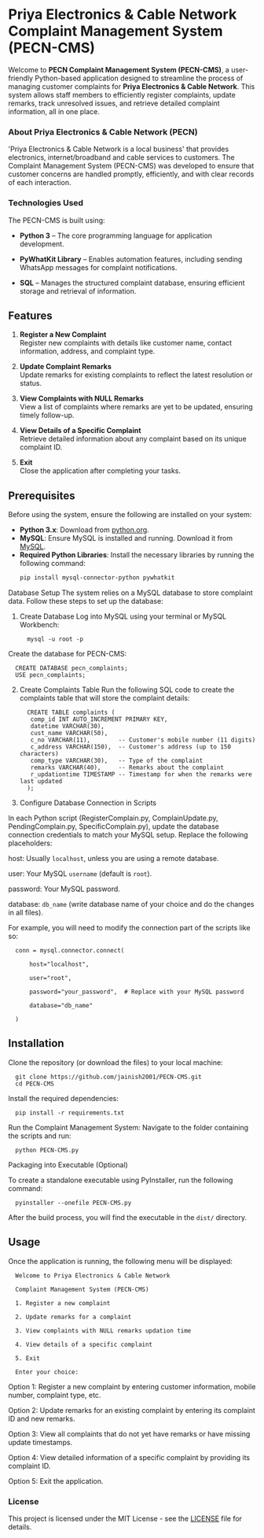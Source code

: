 # Priya Electronics & Cable Network Complaint Management System (PECN-CMS)

Welcome to **PECN Complaint Management System (PECN-CMS)**, a user-friendly Python-based application designed to streamline the process of managing customer complaints for **Priya Electronics & Cable Network**. This system allows staff members to efficiently register complaints, update remarks, track unresolved issues, and retrieve detailed complaint information, all in one place.

### About Priya Electronics & Cable Network (PECN)
'Priya Electronics & Cable Network is a local business' that provides electronics, internet/broadband and cable services to customers. The Complaint Management System (PECN-CMS) was developed to ensure that customer concerns are handled promptly, efficiently, and with clear records of each interaction.

### Technologies Used
The PECN-CMS is built using:

- **Python 3** – The core programming language for application development.

- **PyWhatKit Library** – Enables automation features, including sending WhatsApp messages for complaint notifications.

- **SQL** – Manages the structured complaint database, ensuring efficient storage and retrieval of information.

## Features

1. **Register a New Complaint**  
   Register new complaints with details like customer name, contact information, address, and complaint type.
   
2. **Update Complaint Remarks**  
   Update remarks for existing complaints to reflect the latest resolution or status.

3. **View Complaints with NULL Remarks**  
   View a list of complaints where remarks are yet to be updated, ensuring timely follow-up.

4. **View Details of a Specific Complaint**  
   Retrieve detailed information about any complaint based on its unique complaint ID.

5. **Exit**  
   Close the application after completing your tasks.

## Prerequisites

Before using the system, ensure the following are installed on your system:

- **Python 3.x**: Download from [python.org](https://www.python.org/downloads/).
- **MySQL**: Ensure MySQL is installed and running. Download it from [MySQL](https://dev.mysql.com/downloads/).
- **Required Python Libraries**: Install the necessary libraries by running the following command:
  ```bash
  pip install mysql-connector-python pywhatkit
Database Setup
The system relies on a MySQL database to store complaint data. Follow these steps to set up the database:

1. Create Database
Log into MySQL using your terminal or MySQL Workbench:

         mysql -u root -p
   

Create the database for PECN-CMS:

      CREATE DATABASE pecn_complaints;
      USE pecn_complaints;
      
2. Create Complaints Table
Run the following SQL code to create the complaints table that will store the complaint details:

         CREATE TABLE complaints (
          comp_id INT AUTO_INCREMENT PRIMARY KEY,
          datetime VARCHAR(30),
          cust_name VARCHAR(50),
          c_no VARCHAR(11),        -- Customer's mobile number (11 digits)
          c_address VARCHAR(150),  -- Customer's address (up to 150 characters)
          comp_type VARCHAR(30),   -- Type of the complaint
          remarks VARCHAR(40),     -- Remarks about the complaint
          r_updationtime TIMESTAMP -- Timestamp for when the remarks were last updated
         );
      

3. Configure Database Connection in Scripts

In each Python script (RegisterComplain.py, ComplainUpdate.py, PendingComplain.py, SpecificComplain.py), update the database connection credentials to match your MySQL setup. Replace the following placeholders:

host: Usually ```localhost```, unless you are using a remote database.

user: Your MySQL ```username``` (default is ```root```).

password: Your MySQL password.

database: ```db_name``` (write database name of your choice and do the changes in all files).

For example, you will need to modify the connection part of the scripts like so:
      
      conn = mysql.connector.connect(
          
          host="localhost",
          
          user="root",
          
          password="your_password",  # Replace with your MySQL password
          
          database="db_name"
          
      )

## Installation

Clone the repository (or download the files) to your local machine:
      
      git clone https://github.com/jainish2001/PECN-CMS.git
      cd PECN-CMS

Install the required dependencies:
      
      pip install -r requirements.txt

Run the Complaint Management System: Navigate to the folder containing the scripts and run:

      python PECN-CMS.py

Packaging into Executable (Optional)

To create a standalone executable using PyInstaller, run the following command:

      pyinstaller --onefile PECN-CMS.py

After the build process, you will find the executable in the ```dist/``` directory.

## Usage

Once the application is running, the following menu will be displayed:

      
      Welcome to Priya Electronics & Cable Network 
      
      Complaint Management System (PECN-CMS)
      
      1. Register a new complaint
      
      2. Update remarks for a complaint
      
      3. View complaints with NULL remarks updation time
      
      4. View details of a specific complaint
      
      5. Exit
      
      Enter your choice:
      
Option 1: Register a new complaint by entering customer information, mobile number, complaint type, etc.

Option 2: Update remarks for an existing complaint by entering its complaint ID and new remarks.

Option 3: View all complaints that do not yet have remarks or have missing update timestamps.

Option 4: View detailed information of a specific complaint by providing its complaint ID.

Option 5: Exit the application.

### License

This project is licensed under the MIT License - see the [LICENSE](LICENSE) file for details.
